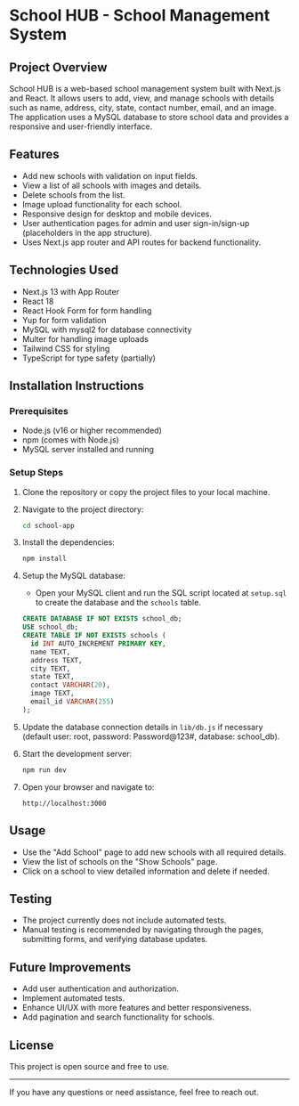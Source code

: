 # School HUB - School Management System

## Project Overview
School HUB is a web-based school management system built with Next.js and React. It allows users to add, view, and manage schools with details such as name, address, city, state, contact number, email, and an image. The application uses a MySQL database to store school data and provides a responsive and user-friendly interface.

## Features
- Add new schools with validation on input fields.
- View a list of all schools with images and details.
- Delete schools from the list.
- Image upload functionality for each school.
- Responsive design for desktop and mobile devices.
- User authentication pages for admin and user sign-in/sign-up (placeholders in the app structure).
- Uses Next.js app router and API routes for backend functionality.

## Technologies Used
- Next.js 13 with App Router
- React 18
- React Hook Form for form handling
- Yup for form validation
- MySQL with mysql2 for database connectivity
- Multer for handling image uploads
- Tailwind CSS for styling
- TypeScript for type safety (partially)

## Installation Instructions

### Prerequisites
- Node.js (v16 or higher recommended)
- npm (comes with Node.js)
- MySQL server installed and running

### Setup Steps

1. Clone the repository or copy the project files to your local machine.

2. Navigate to the project directory:
   ```bash
   cd school-app
   ```

3. Install the dependencies:
   ```bash
   npm install
   ```

4. Setup the MySQL database:
   - Open your MySQL client and run the SQL script located at `setup.sql` to create the database and the `schools` table.
   ```sql
   CREATE DATABASE IF NOT EXISTS school_db;
   USE school_db;
   CREATE TABLE IF NOT EXISTS schools (
     id INT AUTO_INCREMENT PRIMARY KEY,
     name TEXT,
     address TEXT,
     city TEXT,
     state TEXT,
     contact VARCHAR(20),
     image TEXT,
     email_id VARCHAR(255)
   );
   ```

5. Update the database connection details in `lib/db.js` if necessary (default user: root, password: Password@123#, database: school_db).

6. Start the development server:
   ```bash
   npm run dev
   ```

7. Open your browser and navigate to:
   ```
   http://localhost:3000
   ```

## Usage
- Use the "Add School" page to add new schools with all required details.
- View the list of schools on the "Show Schools" page.
- Click on a school to view detailed information and delete if needed.

## Testing
- The project currently does not include automated tests.
- Manual testing is recommended by navigating through the pages, submitting forms, and verifying database updates.

## Future Improvements
- Add user authentication and authorization.
- Implement automated tests.
- Enhance UI/UX with more features and better responsiveness.
- Add pagination and search functionality for schools.

## License
This project is open source and free to use.

---

If you have any questions or need assistance, feel free to reach out.
